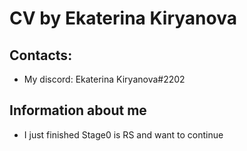 # CV by Ekaterina Kiryanova
## Contacts:
* My discord: Ekaterina Kiryanova#2202
## Information about me
* I just finished Stage0 is RS and want to continue